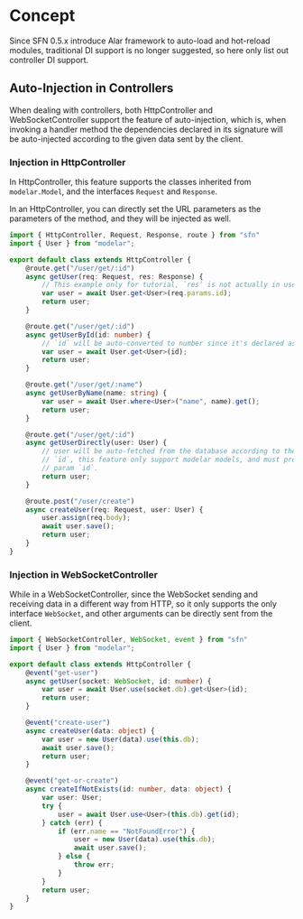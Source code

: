 <!-- title: Dependency Injection; order: 18 -->
# Concept

Since SFN 0.5.x introduce Alar framework to auto-load and hot-reload modules, 
traditional DI support is no longer suggested, so here only list out controller
DI support.

## Auto-Injection in Controllers

When dealing with controllers, both HttpController and WebSocketController 
support the feature of auto-injection, which is, when invoking a handler method 
the dependencies declared in its signature will be auto-injected according to 
the given data sent by the client.

### Injection in HttpController

In HttpController, this feature supports the classes inherited from 
`modelar.Model`, and the interfaces `Request` and `Response`.

In an HttpController, you can directly set the URL parameters as the parameters 
of the method, and they will be injected as well.

```typescript
import { HttpController, Request, Response, route } from "sfn"
import { User } from "modelar";

export default class extends HttpController {
    @route.get("/user/get/:id")
    async getUser(req: Request, res: Response) {
        // This example only for tutorial, `res` is not actually in use.
        var user = await User.get<User>(req.params.id);
        return user;
    }

    @route.get("/user/get/:id")
    async getUserById(id: number) {
        // `id` will be auto-converted to number since it's declared as a number
        var user = await User.get<User>(id);
        return user;
    }

    @route.get("/user/get/:name")
    async getUserByName(name: string) {
        var user = await User.where<User>("name", name).get();
        return user;
    }

    @route.get("/user/get/:id")
    async getUserDirectly(user: User) {
        // user will be auto-fetched from the database according to the given 
        // `id`, this feature only support modelar models, and must provide the 
        // param `id`.
        return user;
    }

    @route.post("/user/create")
    async createUser(req: Request, user: User) {
        user.assign(req.body);
        await user.save();
        return user;
    }
}
```

### Injection in WebSocketController

While in a WebSocketController, since the WebSocket sending and receiving data 
in a different way from HTTP, so it only supports the only interface 
`WebSocket`, and other arguments can be directly sent from the client.

```typescript
import { WebSocketController, WebSocket, event } from "sfn"
import { User } from "modelar";

export default class extends HttpController {
    @event("get-user")
    async getUser(socket: WebSocket, id: number) {
        var user = await User.use(socket.db).get<User>(id);
        return user;
    }

    @event("create-user")
    async createUser(data: object) {
        var user = new User(data).use(this.db);
        await user.save();
        return user;
    }

    @event("get-or-create")
    async createIfNotExists(id: number, data: object) {
        var user: User;
        try {
            user = await User.use<User>(this.db).get(id);
        } catch (err) {
            if (err.name == "NotFoundError") {
                user = new User(data).use(this.db);
                await user.save();
            } else {
                throw err;
            }
        }
        return user;
    }
}
```